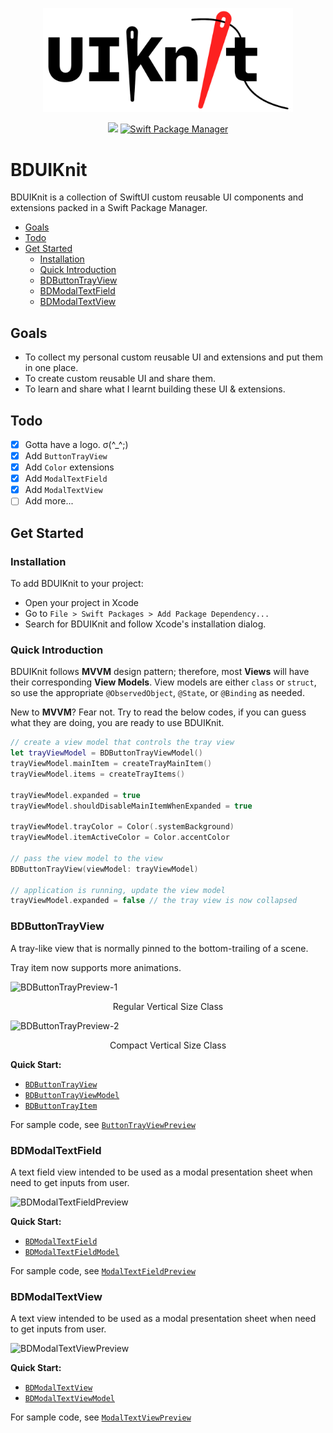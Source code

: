 <p align="center">
<img src="bduiknit-logo.png" width="400" max-width="90%" alt="BDUIKnit" />
</p>

<p align="center">
    <img src="https://img.shields.io/badge/Swift-5.1-orange.svg" />
    <a href="https://swift.org/package-manager">
        <img src="https://img.shields.io/badge/swiftpm-compatible-brightgreen.svg?style=flat" alt="Swift Package Manager" />
    </a>
</p>

<!-- omit in toc -->
# BDUIKnit

BDUIKnit is a collection of SwiftUI custom reusable UI components and extensions packed in a Swift Package Manager.

- [Goals](#goals)
- [Todo](#todo)
- [Get Started](#get-started)
  - [Installation](#installation)
  - [Quick Introduction](#quick-introduction)
  - [BDButtonTrayView](#bdbuttontrayview)
  - [BDModalTextField](#bdmodaltextfield)
  - [BDModalTextView](#bdmodaltextview)

## Goals

- To collect my personal custom reusable UI and extensions and put them in one place.
- To create custom reusable UI and share them.
- To learn and share what I learnt building these UI & extensions.

## Todo

- [x] Gotta have a logo. σ(^_^;)
- [x] Add `ButtonTrayView`
- [x] Add `Color` extensions
- [x] Add `ModalTextField`
- [x] Add `ModalTextView`
- [ ] Add more...

## Get Started

### Installation

To add BDUIKnit to your project:

- Open your project in Xcode
- Go to `File > Swift Packages > Add Package Dependency...`
- Search for BDUIKnit and follow Xcode's installation dialog.

### Quick Introduction

BDUIKnit follows **MVVM** design pattern; therefore, most **Views** will have their corresponding **View Models**. View models are either `class` or `struct`, so use the appropriate `@ObservedObject`, `@State`, or `@Binding` as needed.

New to **MVVM**? Fear not. Try to read the below codes, if you can guess what they are doing, you are ready to use BDUIKnit.

``` Swift
// create a view model that controls the tray view
let trayViewModel = BDButtonTrayViewModel()
trayViewModel.mainItem = createTrayMainItem()
trayViewModel.items = createTrayItems()

trayViewModel.expanded = true
trayViewModel.shouldDisableMainItemWhenExpanded = true

trayViewModel.trayColor = Color(.systemBackground)
trayViewModel.itemActiveColor = Color.accentColor

// pass the view model to the view
BDButtonTrayView(viewModel: trayViewModel)

// application is running, update the view model
trayViewModel.expanded = false // the tray view is now collapsed
```

### BDButtonTrayView

A tray-like view that is normally pinned to the bottom-trailing of a scene.

Tray item now supports more animations.

![BDButtonTrayPreview-1][button-tray-preview]

<p align="center">Regular Vertical Size Class</p>

![BDButtonTrayPreview-2][button-tray-preview-horizontal]

<p align="center">Compact Vertical Size Class</p>

**Quick Start:**

- [`BDButtonTrayView`][BDButtonTrayView.swift]
- [`BDButtonTrayViewModel`][BDButtonTrayViewModel.swift]
- [`BDButtonTrayItem`][ButtonTrayItem.swift]

For sample code, see [`ButtonTrayViewPreview`][ButtonTrayViewPreview.swift]

### BDModalTextField

A text field view intended to be used as a modal presentation sheet when need to get inputs from user.

![BDModalTextFieldPreview][modal-text-field-preview]

**Quick Start:**

- [`BDModalTextField`][BDModalTextField.swift]
- [`BDModalTextFieldModel`][BDModalTextFieldModel.swift]

For sample code, see [`ModalTextFieldPreview`][ModalTextFieldPreview.swift]

### BDModalTextView

A text view intended to be used as a modal presentation sheet when need to get inputs from user.

![BDModalTextViewPreview][modal-text-view-preview]

**Quick Start:**

- [`BDModalTextView`][BDModalTextView.swift]
- [`BDModalTextViewModel`][BDModalTextViewModel.swift]

For sample code, see [`ModalTextViewPreview`][ModalTextViewPreview.swift]

<!-- BDUIKnit File Link -->

[BDButtonTrayViewModel.swift]: https://github.com/iDara09/BDUIKnit/blob/master/Sources/BDUIKnit/ButtonTray/BDButtonTrayViewModel.swift

[ButtonTrayItem.swift]: https://github.com/iDara09/BDUIKnit/blob/master/Sources/BDUIKnit/ButtonTray/ButtonTrayItem.swift

[BDButtonTrayView.swift]: https://github.com/iDara09/BDUIKnit/blob/master/Sources/BDUIKnit/ButtonTray/BDButtonTrayView.swift

[BDModalTextFieldModel.swift]: https://github.com/iDara09/BDUIKnit/blob/master/Sources/BDUIKnit/ModalTextField/BDModalTextFieldModel.swift

[BDModalTextField.swift]: https://github.com/iDara09/BDUIKnit/blob/master/Sources/BDUIKnit/ModalTextField/BDModalTextField.swift

[BDModalTextViewModel.swift]: https://github.com/iDara09/BDUIKnit/blob/master/Sources/BDUIKnit/ModalTextView/BDModalTextViewModel.swift

[BDModalTextView.swift]: https://github.com/iDara09/BDUIKnit/blob/master/Sources/BDUIKnit/ModalTextView/BDModalTextView.swift

<!-- Preview File Link -->

[ButtonTrayViewPreview.swift]: https://github.com/iDara09/BDProjects/blob/master/BDProjects/BDUIKnit%20Preview/ButtonTrayViewPreview.swift

[ModalTextFieldPreview.swift]: https://github.com/iDara09/BDProjects/blob/master/BDProjects/BDUIKnit%20Preview/ModalTextFieldPreview.swift

[ModalTextViewPreview.swift]: https://github.com/iDara09/BDProjects/blob/master/BDProjects/BDUIKnit%20Preview/ModalTextViewPreview.swift

<!-- Preview Image Link -->

[button-tray-preview]: https://user-images.githubusercontent.com/21166606/80023203-090a8f00-8492-11ea-9f5d-e625d6bd6202.png

[button-tray-preview-horizontal]: https://user-images.githubusercontent.com/21166606/80023242-16277e00-8492-11ea-94bc-186b11a58544.png

[modal-text-field-preview]: https://user-images.githubusercontent.com/21166606/79085645-37e47080-7cee-11ea-9d90-b73510e4506d.png

[modal-text-view-preview]: https://user-images.githubusercontent.com/21166606/80023271-217aa980-8492-11ea-8e52-23db8513654e.png
